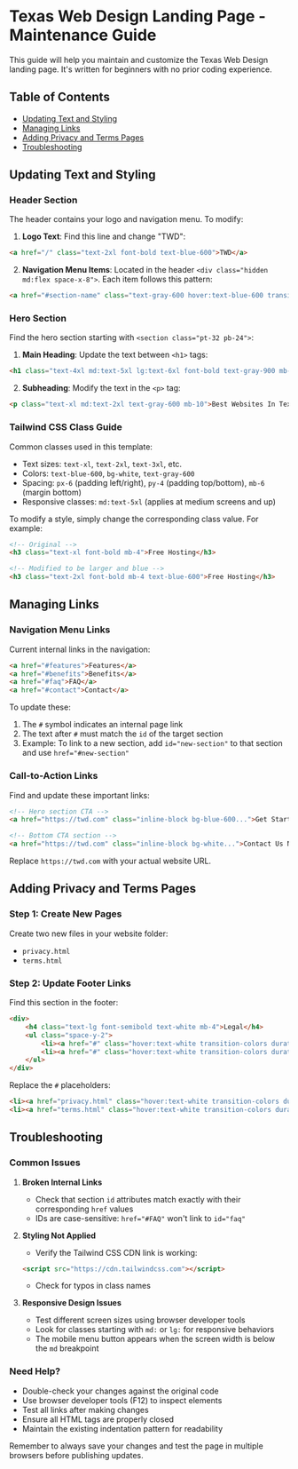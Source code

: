 # Texas Web Design Landing Page - Maintenance Guide

This guide will help you maintain and customize the Texas Web Design landing page. It's written for beginners with no prior coding experience.

## Table of Contents
- [Updating Text and Styling](#updating-text-and-styling)
- [Managing Links](#managing-links)
- [Adding Privacy and Terms Pages](#adding-privacy-and-terms-pages)
- [Troubleshooting](#troubleshooting)

## Updating Text and Styling

### Header Section
The header contains your logo and navigation menu. To modify:

1. **Logo Text**: Find this line and change "TWD":
```html
<a href="/" class="text-2xl font-bold text-blue-600">TWD</a>
```

2. **Navigation Menu Items**: Located in the header `<div class="hidden md:flex space-x-8">`. Each item follows this pattern:
```html
<a href="#section-name" class="text-gray-600 hover:text-blue-600 transition-colors duration-300">Menu Item</a>
```

### Hero Section
Find the hero section starting with `<section class="pt-32 pb-24">`:

1. **Main Heading**: Update the text between `<h1>` tags:
```html
<h1 class="text-4xl md:text-5xl lg:text-6xl font-bold text-gray-900 mb-6">Texas Web Design</h1>
```

2. **Subheading**: Modify the text in the `<p>` tag:
```html
<p class="text-xl md:text-2xl text-gray-600 mb-10">Best Websites In Texas</p>
```

### Tailwind CSS Class Guide
Common classes used in this template:

- Text sizes: `text-xl`, `text-2xl`, `text-3xl`, etc.
- Colors: `text-blue-600`, `bg-white`, `text-gray-600`
- Spacing: `px-6` (padding left/right), `py-4` (padding top/bottom), `mb-6` (margin bottom)
- Responsive classes: `md:text-5xl` (applies at medium screens and up)

To modify a style, simply change the corresponding class value. For example:
```html
<!-- Original -->
<h3 class="text-xl font-bold mb-4">Free Hosting</h3>

<!-- Modified to be larger and blue -->
<h3 class="text-2xl font-bold mb-4 text-blue-600">Free Hosting</h3>
```

## Managing Links

### Navigation Menu Links
Current internal links in the navigation:
```html
<a href="#features">Features</a>
<a href="#benefits">Benefits</a>
<a href="#faq">FAQ</a>
<a href="#contact">Contact</a>
```

To update these:
1. The `#` symbol indicates an internal page link
2. The text after `#` must match the `id` of the target section
3. Example: To link to a new section, add `id="new-section"` to that section and use `href="#new-section"`

### Call-to-Action Links
Find and update these important links:
```html
<!-- Hero section CTA -->
<a href="https://twd.com" class="inline-block bg-blue-600...">Get Started Today</a>

<!-- Bottom CTA section -->
<a href="https://twd.com" class="inline-block bg-white...">Contact Us Now</a>
```

Replace `https://twd.com` with your actual website URL.

## Adding Privacy and Terms Pages

### Step 1: Create New Pages
Create two new files in your website folder:
- `privacy.html`
- `terms.html`

### Step 2: Update Footer Links
Find this section in the footer:
```html
<div>
    <h4 class="text-lg font-semibold text-white mb-4">Legal</h4>
    <ul class="space-y-2">
        <li><a href="#" class="hover:text-white transition-colors duration-300">Privacy Policy</a></li>
        <li><a href="#" class="hover:text-white transition-colors duration-300">Terms of Service</a></li>
    </ul>
</div>
```

Replace the `#` placeholders:
```html
<li><a href="privacy.html" class="hover:text-white transition-colors duration-300">Privacy Policy</a></li>
<li><a href="terms.html" class="hover:text-white transition-colors duration-300">Terms of Service</a></li>
```

## Troubleshooting

### Common Issues

1. **Broken Internal Links**
   - Check that section `id` attributes match exactly with their corresponding `href` values
   - IDs are case-sensitive: `href="#FAQ"` won't link to `id="faq"`

2. **Styling Not Applied**
   - Verify the Tailwind CSS CDN link is working:
   ```html
   <script src="https://cdn.tailwindcss.com"></script>
   ```
   - Check for typos in class names

3. **Responsive Design Issues**
   - Test different screen sizes using browser developer tools
   - Look for classes starting with `md:` or `lg:` for responsive behaviors
   - The mobile menu button appears when the screen width is below the `md` breakpoint

### Need Help?
- Double-check your changes against the original code
- Use browser developer tools (F12) to inspect elements
- Test all links after making changes
- Ensure all HTML tags are properly closed
- Maintain the existing indentation pattern for readability

Remember to always save your changes and test the page in multiple browsers before publishing updates.